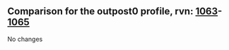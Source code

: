 ## Comparison for the outpost0 profile, rvn: [1063](https://github.com/PRO100KatYT/FortniteProfileRevisions/tree/main/profiles/outpost0/1063%20outpost0.json)-[1065](https://github.com/PRO100KatYT/FortniteProfileRevisions/tree/main/profiles/outpost0/1065%20outpost0.json)

No changes
